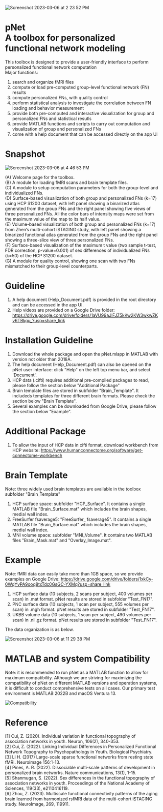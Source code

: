 ![Screenshot 2023-03-06 at 2 23 52 PM](https://user-images.githubusercontent.com/20191790/223320724-67f18e53-cda3-41a4-9215-620c991877f4.jpg)


# pNet <br /> A toolbox for personalized functional network modeling <br />

This toolbox is designed to provide a user-friendly interface to perform personalized functional network computation <br />
Major functions:
1. search and organize fMRI files
2. compute or load pre-computed group-level functional network (FN) results
3. compute personalized FNs, with quality control
4. perform statistical analysis to investigate the correlation between FN loading and behavior measurement
5. provide both pre-computed and interactive visualization for group and personalized FNs and statistical resutls
6. provide MATLAB functions and scripts to carry out computation and visualization of group and personalized FNs
7. come with a help document that can be accessed directly on the app UI

# Snapshot
![Screenshot 2023-03-06 at 4 46 53 PM](https://user-images.githubusercontent.com/20191790/223241753-b5a0a300-480a-4397-8585-5874f91c6590.jpg)

(A) Welcome page for the toolbox. <br />
(B) A module for loading fMRI scans and brain template files. <br />
(C) A module to setup computation parameters for both the group-level and individualized FNs. <br />
(D) Surface-based visualization of both group and personalized FNs (k=17) using HCP S1200 dataset, with left panel showing a binarized atlas generated from the group FNs and the right panel showing five views of three personalized FNs. All the color bars of intensity maps were set from the maximum value of the map to its half value. <br />
(E) Volume-based visualization of both group and personalized FNs (k=17) from Zhen’s multi-cohort iSTAGING study, with left panel showing a binarized functional atlas generated from the group FNs and the right panel showing a three-slice view of three personalized FNs. <br />
(F) Surface-based visualization of the maximum t value (two sample t-test, FDR correction, p-value=0.001) of sex differences of individualized FNs (k=50) of the HCP S1200 dataset. <br />
(G) A module for quality control, showing one scan with two FNs mismatched to their group-level counterparts. <br />

# Guideline
1. A help document (Help_Document.pdf) is provided in the root directory and can be accessed in the app UI.
2. Help videos are provided on a Google Drive folder: https://drive.google.com/drive/folders/1aVU99aJlFJZ5kKw2KW3wkwZKv6TBkgu_?usp=share_link

# Installation Guideline
1. Download the whole package and open the pNet.mlapp in MATLAB with version not older than 2018A.
2. The help document (Help_Document.pdf) can also be opened on the pNet user interface: click "Help" on the left top menu bar, and select 'Document'.
3. HCP data (.cifti) requires additional pre-compiled packages to read, please follow the section below "Additional Package"
4. Brain template files are stored in subfolder "Brain_Template". It includeds templates for three different brain formats. Please check the section below "Brain Template".
5. Several examples can be downloaded from Google Drive, please follow the section below "Example".

# Additional Package
1. To allow the input of HCP data in cifti format, download workbench from HCP website: https://www.humanconnectome.org/software/get-connectome-workbench

# Brain Template
Note: three widely used brain templates are available in the toolbox subfolder "Brain_Template"
1. HCP surface space: subfolder "HCP_Surface". It contains a single MATLAB file "Brain_Surface.mat" which includes the brain shapes, medial wall index.
2. FreeSurfer fsaverage5: "FreeSurfer_ fsaverage5". It contains a single MATLAB file "Brain_Surface.mat" which includes the brain shapes, medial wall index.
3. MNI volume space: subfolder "MNI_Volume". It contains two MATLAB files "Brain_Mask.mat" and "Overlay_Image.mat".

# Example
Note: fMRI data can easily take more than 1GB space, so we provide examples on Google Drive: https://drive.google.com/drive/folders/1xkCy-0WqYvPA9ooq8txTdc0GsGC-YXMq?usp=share_link  <br />

1. HCP surface data (10 subjects, 2 scans per subject, 400 volumes per scan) in .mat format. pNet results are stored in subfolder "Test_FN17".
2. PNC surface data (10 subjects, 1 scan per subject, 555 volumes per scan) in .mgh format. pNet results are stored in subfolder "Test_FN17".
3. UKBB volume data (10 subjects, 1 scan per subject, 490 volumes per scan) in .nii.gz format. pNet results are stored in subfolder "Test_FN17".

The data organization is as below.

![Screenshot 2023-03-06 at 11 29 38 PM](https://user-images.githubusercontent.com/20191790/223320985-12aed4d4-6bef-4b23-a9a2-ff67f79eced3.jpg)

# MATLAB and system Compatibility
Note: it is recommended to run pNet as a MATLAB function to allow for maximum compatibility. Although we are striving for maximizing the compatibility of pNet on different MATLAB versions and operation systems, it is difficult to conduct comprehensive tests on all cases. Our primary test environment is MATLAB 2022B and macOS Ventura 13.

![Compatibility](https://user-images.githubusercontent.com/20191790/226629151-a37f4c68-126c-4006-b4e1-d19255de0f61.jpg)




# Reference
[1] Cui, Z. (2020). Individual variation in functional topography of association networks in youth. Neuron, 106(2), 340-353. <br />
[2] Cui, Z. (2022). Linking Individual Differences in Personalized Functional Network Topography to Psychopathology in Youth. Biological Psychiatry. <br />
[3] Li H. (2017) Large-scale sparse functional networks from resting state fMRI. Neuroimage 156:1-13. <br />
[4] Pines, A. R. (2022). Dissociable multi-scale patterns of development in personalized brain networks. Nature communications, 13(1), 1-15. <br />
[5] Shanmugan, S. (2022). Sex differences in the functional topography of association networks in youth. Proceedings of the National Academy of Sciences, 119(33), e2110416119. <br />
[6] Zhou, Z. (2023). Multiscale functional connectivity patterns of the aging brain learned from harmonized rsfMRI data of the multi-cohort iSTAGING study. NeuroImage, 269, 119911. <br />

